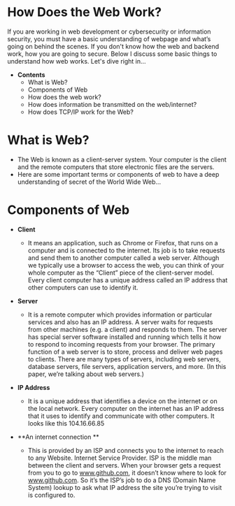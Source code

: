 # How Does the Web Work?
If you are working in web development or cybersecurity or information security, you must have a basic understanding of webpage and what’s going on behind the scenes.
If you don't know how the web and backend work, how you are going to secure.  Below I discuss some basic things to understand how web works.
Let's dive right in…

- **Contents**
  - What is Web?
  - Components of Web
  - How does the web work?
  - How does information be transmitted on the web/internet?
  - How does TCP/IP work for the Web?

# What is Web? 
  - The Web is known as a client-server system. Your computer is the client and the remote computers that store electronic files are the servers.
  - Here are some important terms or components of web to have a deep understanding of secret of the World Wide Web...

# Components of Web
 - **Client**
   - It means an application, such as Chrome or Firefox, that runs on a computer and is connected to the internet. Its job is to take requests and send them to another computer called a web server.
Although we typically use a browser to access the web, you can think of your whole computer as the “Client” piece of the client-server model. Every client computer has a unique address called an IP address that other computers can use to identify it.

 - **Server**
    - It is a remote computer which provides information or particular services and also has an IP address.  A server waits for requests from other machines (e.g. a client) and responds to them.
The server has special server software installed and running which tells it how to respond to incoming requests from your browser. The primary function of a web server is to store, process and deliver web pages to clients.
There are many types of servers, including web servers, database servers, file servers, application servers, and more.
(In this paper, we’re talking about web servers.)

 - **IP Address**
   - It is a unique address that identifies a device on the internet or on the local network. Every computer on the internet has an IP address that it uses to identify and communicate with other computers.  It looks like this
104.16.66.85

 - **An internet connection **
   - This is provided by an ISP and connects you to the internet to reach to any Website.
Internet Service Provider. ISP is the middle man between the client and servers. When your browser gets a request from you to go to www.github.com, it doesn’t know where to look for www.github.com. So it’s the ISP’s job to do a DNS (Domain Name System) lookup to ask what IP address the site you’re trying to visit is configured to.

